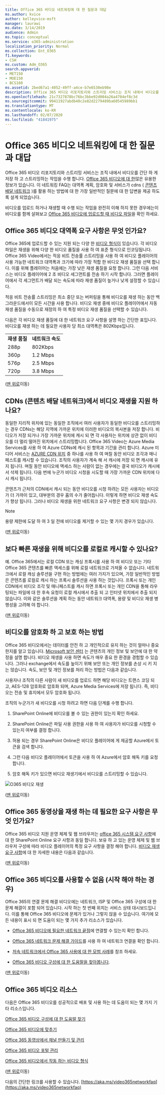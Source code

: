 ```yaml
---
title: Office 365 비디오 네트워킹에 대 한 질문과 대답
ms.author: kvice
author: kelleyvice-msft
manager: laurawi
ms.date: 3/14/2019
audience: Admin
ms.topic: conceptual
ms.service: o365-administration
localization_priority: Normal
ms.collection: Ent_O365
f1.keywords:
- CSH
ms.custom: Adm_O365
search.appverid:
- MET150
- MOE150
- BCS160
ms.assetid: 2bed67a1-4052-49ff-a4ce-b7e6530eb98e
description: Office 365 비디오 리포지토리와 스트리밍 서비스는 조직 내에서 비디오를 간단 하 게 저장 하 고 스트리밍하는 작업을 수행 합니다. Office 365 비디오에 대 한 많은 유용한 정보가 있습니다. 이 네트워킹 FAQ는 대역폭 계획, 암호화 및 서비스가 CDNs (콘텐츠 배달 네트워크)를 활용 하는 방법에 대 한 가장 일반적인 질문에 대 한 답변을 제공 하도록 설계 되었습니다.
ms.openlocfilehash: 21c7327878bc76bc3bbe92d004a26a4704ef8c3d
ms.sourcegitcommit: 99411927abdb40c2e82d2279489ba60545989bb1
ms.translationtype: MT
ms.contentlocale: ko-KR
ms.lasthandoff: 02/07/2020
ms.locfileid: "41841975"
---
```

# <a name="office-365-video-networking-frequently-asked-questions"></a>Office 365 비디오 네트워킹에 대 한 질문과 대답

Office 365 비디오 리포지토리와 스트리밍 서비스는 조직 내에서 비디오를 간단 하 게 저장 하 고 스트리밍하는 작업을 수행 합니다. [Office 365 비디오에 대 한](https://support.office.com/article/Find-help-about-Office-365-Video-b435f99a-f47e-4ebd-a946-f5c965844f50)많은 유용한 정보가 있습니다. 이 네트워킹 FAQ는 대역폭 계획, 암호화 및 서비스가 cdns ( [콘텐츠 배달 네트워크](content-delivery-networks.md) )를 활용 하는 방법에 대 한 가장 일반적인 질문에 대 한 답변을 제공 하도록 설계 되었습니다.
  
비디오를 업로드 하거나 재생할 때 수행 되는 작업을 완전히 이해 하지 못한 경우에는이 비디오를 함께 살펴보고 [Office 365 비디오에 업로드할 때 비디오 파일](https://www.youtube.com/watch?v=HXSZ0jYBKlM)을 확인 하세요.
  
## <a name="what-are-the-office-365-video-bandwidth-requirements"></a>Office 365 비디오 대역폭 요구 사항은 무엇 인가요?

Office 365에 업로드할 수 있는 지원 되는 다양 한 [비디오 형식이](https://support.office.com/article/dd1af01c-fd8e-4640-b17b-93ee02b9b817) 있습니다. 각 비디오 파일은 재생을 위해 다양 한 비디오 품질을 사용 하 여 표준 형식으로 인코딩됩니다. Office 365 Video에서는 적응 비트 전송률 스트리밍을 사용 하 여 비디오 플레이어의 사용 가능한 네트워크 대역폭과 크기에 따라 가장 적합 한 비디오 재생 품질을 선택 합니다. 이를 위해 플레이어는 처음에는 가장 낮은 재생 품질을 요청 합니다. 그런 다음 서비스는 비디오 플레이어에 2 초 비디오 세그먼트를 전송 하기 시작 합니다. 그러면 플레이어에서 각 세그먼트가 배달 되는 속도에 따라 재생 품질이 높거나 낮게 설정할 수 있습니다.
  
적응 비트 전송률 스트리밍은 최소 중단 또는 버퍼링을 통해 비디오를 재생 하는 동안 백그라운드에서이 모든 시간을 사용 합니다. 비디오 재생 중에 비디오 플레이어에서 자동 재생 품질을 수동으로 재정의 하 여 특정 비디오 재생 품질을 선택할 수 있습니다.
  
다음은 각 비디오 재생 품질에 대 한 네트워크 요구 사항을 설명 하는 간단한 표입니다. 비디오를 재생 하는 데 필요한 사용자 당 최소 대역폭은 802Kbps입니다.
  
|||
|:-----|:-----|
|**재생 품질** <br/> |**네트워크 속도** <br/> |
|288p  <br/> |802Kbps  <br/> |
|360p  <br/> |1.2 Mbps  <br/> |
|576p  <br/> |2.5 Mbps  <br/> |
|720p  <br/> |3.8 Mbps  <br/> |

([맨 위로](office-365-video-networking-faq.md)이동)
  
## <a name="how-do-content-delivery-networks-cdns-help-video-playback"></a>CDNs (콘텐츠 배달 네트워크)에서 비디오 재생을 지원 하나요?

동일한 지리적 위치에 있는 동일한 조직에서 여러 사용자가 동일한 비디오를 스트리밍하는 경우 CDNs는 해당 지역에 가까운 위치에 이러한 비디오의 복사본을 저장 합니다. 비디오가 저장 되거나 가장 가까운 위치에 캐시 되 면 각 사용자는 위치에 상관 없이 비디오를 더 멀리 떨어진 위치에서 스트리밍합니다. Office 365 Video는 Azure Media Services를 사용 하 여 Azure CDNs에 캐시 된 항목과 기간을 관리 합니다. Azure 미디어 서비스는 [AZURE CDN 위치](https://azure.microsoft.com/documentation/articles/cdn-pop-locations/) 중 하나를 사용 하 여 며칠 동안 비디오 조각과 매니페스트를 캐시할 수 있습니다. 조직의 사용자가 계속 해 서 캐시에 저장 되 면 캐시에 유지 됩니다. 며칠 동안 비디오에 액세스 하는 사람이 없는 경우에는 결국 비디오가 캐시에서 삭제 됩니다. 다음 번에 누군가 비디오 시청을 시도할 때 가장 가까운 CDN 위치에 다시 캐시 됩니다.
  
콘텐츠가 근처의 CDN에서 캐시 되는 동안 비디오를 시청 하려는 모든 사용자는 비디오가 더 가까이 있고, 대부분의 경우 홉의 수가 줄어듭니다. 이렇게 하면 비디오 재생 속도가 향상 됩니다. 그러나 비디오 재생을 위한 네트워크 요구 사항은 변경 되지 않습니다.
  
> [!NOTE]
> 용량 제한에 도달 하 여 3 일 전에 비디오를 제거할 수 있는 몇 가지 경우가 있습니다.
  
([맨 위로](office-365-video-networking-faq.md)이동)
  
## <a name="can-i-cache-the-videos-locally-for-faster-playback"></a>보다 빠른 재생을 위해 비디오를 로컬로 캐시할 수 있나요?

예. Office 365에서는 로컬 CDN 또는 캐싱 프록시를 사용 하 여 비디오 또는 기타 Office 365 콘텐츠를 빠른 액세스를 위해 로컬 네트워크로 가져올 수 없습니다. 네트워크에서 로컬 캐싱 솔루션을 구현 하는 방법에는 여러 가지가 있으며, 가장 일반적인 방법은 콘텐츠를 로컬로 캐시 하는 프록시 솔루션을 사용 하는 것입니다. 프록시 또는 개인 CDN에서 비디오 조각 및 매니페스트를 캐시 하면 프록시 또는 개인 CDN을 통해 라우팅되는 파일에 대 한 후속 요청이 로컬 캐시에서 추출 되 고 인터넷 위치에서 추출 되지 않습니다. 이와 같은 솔루션을 계획 하는 동안 네트워크 대역폭, 용량 및 비디오 재생 병행성을 고려해 야 합니다.
  
([맨 위로](office-365-video-networking-faq.md)이동)
  
## <a name="how-videos-are-encrypted-and-secured"></a>비디오를 암호화 하 고 보호 하는 방법

Office 365 비디오에서는 데이터를 안전 하 고 개인적으로 유지 하는 것이 얼마나 중요 한지를 알고 있습니다. [Microsoft 보안 센터](https://products.office.com/business/office-365-trust-center-welcome) 는 콘텐츠의 개인 정보 및 보안에 대 한 약정을 설명 합니다. 비디오 재생을 사용 하면 속도가 매우 중요 한 환경을 경험할 수 있습니다. 그러나 exchange에서 속도를 높이기 위해 보안 또는 개인 정보를 손상 시 키 지는 않습니다. 속도, 보안 및 개인 정보를 처리 하는 방법은 다음과 같습니다.
  
사용자나 조직의 다른 사람이 새 비디오를 업로드 하면 해당 비디오는 트랜스 코딩 되 고, AES-128 암호화로 암호화 되며, Azure Media Services에 저장 됩니다. 즉, 비디오는 전송 및 휴지에서 모두 암호화 됩니다.
  
조직의 누군가가 새 비디오를 시청 하려고 하면 다음 단계를 수행 합니다.
  
1. SharePoint Online에 비디오를 볼 수 있는 권한이 있는지 확인 하세요.

2. SharePoint Online은 파일 사용 권한을 사용 하 여 사용자가 비디오를 시청할 수 있는지 여부를 결정 합니다.

3. 허용 되는 경우 SharePoint Online은 비디오 플레이어에 게 제공할 Azure에서 토큰을 검색 합니다.

4. 그런 다음 비디오 플레이어에서 토큰을 사용 하 여 Azure에서 암호 해독 키를 요청 합니다.

5. 암호 해독 키가 있으면 비디오 재생기에서 비디오를 스트리밍할 수 있습니다.

![O365 비디오 재생](media/9d3c6e76-151d-48a3-a30e-ba8dd07db0b7.png)
  
([맨 위로](office-365-video-networking-faq.md)이동)
  
## <a name="what-are-the-requirements-to-playback-office-365-video"></a>Office 365 동영상을 재생 하는 데 필요한 요구 사항은 무엇 인가요?

Office 365 비디오 지원 운영 체제 및 웹 브라우저는 [office 365 시스템 요구 사항](https://support.office.com/article/Office-365-system-requirements-719254c0-2671-4648-9c84-c6a3d4f3be45)에 대 한 SharePoint Online 요구 사항과 동일 합니다. 보유 하 고 있는 운영 체제 및 웹 브라우저 구성에 따라 비디오 플레이어의 특정 요구 사항을 결정 해야 합니다. [비디오 재생 요구 사항](https://support.office.com/article/ca1cc1a9-a615-46e1-b6a3-40dbd99939a6)에 대 한 자세한 내용은 다음과 같습니다.
  
([맨 위로](office-365-video-networking-faq.md)이동)
  
## <a name="i-cant-get-office-365-video-to-work-where-should-i-start"></a>Office 365 비디오를 사용할 수 없음 (시작 해야 하는 경우)

Office 365의 연결 문제 해결 비디오에는 네트워크, ISP 및 Office 365 구성에 대 한 문제 해결이 포함 되어 있습니다. 시작 하는 첫 번째 위치는 서비스 상태 대시보드입니다. 이를 통해 Office 365 비디오에 문제가 있거나 그렇지 않을 수 있습니다. 여기에 모든 내용이 표시 되 면 도움이 되는 몇 가지 추가 리소스가 있습니다.
  
- [Office 365 비디오에 필요한 네트워크 끝점](https://support.office.com/article/Office-365-URLs-and-IP-address-ranges-8548a211-3fe7-47cb-abb1-355ea5aa88a2)에 연결할 수 있는지 확인 합니다.

- [Office 365 네트워크 문제 해결 가이드](https://support.office.com/article/Office-365-performance-tuning-and-troubleshooting-Admin-and-IT-Pro-1492cb94-bd62-43e6-b8d0-2a61ed88ebae)를 사용 하 여 네트워크 연결을 확인 합니다.

- [저속 네트워크에서 Office 365 사용에 대 한 모범 사례](https://support.office.com/article/Best-practices-for-using-Office-365-on-a-slow-network-fd16c8d2-4799-4c39-8fd7-045f06640166)를 참조 하세요.

- [Office 365 비디오 구성에 대 한 도움말을 찾아봅니다](https://support.office.com/article/Find-help-about-Office-365-Video-b435f99a-f47e-4ebd-a946-f5c965844f50).

([맨 위로](office-365-video-networking-faq.md)이동)
  
## <a name="office-365-video-resources"></a>Office 365 비디오 리소스

다음은 Office 365 비디오를 성공적으로 배포 및 사용 하는 데 도움이 되는 몇 가지 기타 리소스입니다.
  
[Office 365 비디오 구성에 대 한 도움말 찾기](https://support.office.com/article/Find-help-about-Office-365-Video-b435f99a-f47e-4ebd-a946-f5c965844f50)
  
[Office 365 비디오에 맞추기](https://support.office.com/article/Meet-Office-365-Video-ca1cc1a9-a615-46e1-b6a3-40dbd99939a6)
  
[Office 365 동영상에서 채널 만들기 및 관리](https://support.office.com/article/Create-and-manage-a-channel-in-Office-365-Video-1fede4cc-13c0-435a-b585-e7fbf1c83bb2)
  
[Office 365 비디오 포털 관리](https://support.office.com/article/Manage-your-Office-365-Video-portal-c059465b-eba9-44e1-b8c7-8ff7793ff5da)
  
[Office 365 비디오에서 작동 하는 비디오 형식](https://support.office.com/article/Video-formats-that-work-in-Office-365-Video-dd1af01c-fd8e-4640-b17b-93ee02b9b817)
  
([맨 위로](office-365-video-networking-faq.md)이동)
  
다음의 간단한 링크를 사용할 수 있습니다. [https://aka.ms/video365networkfaq](https://aka.ms/video365networkfaq)
